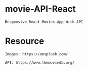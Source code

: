 # movie-API-React

    Responsive React Movies App With API
    
# Resource

    Images: https://unsplash.com/

    API: https://www.themoviedb.org/
